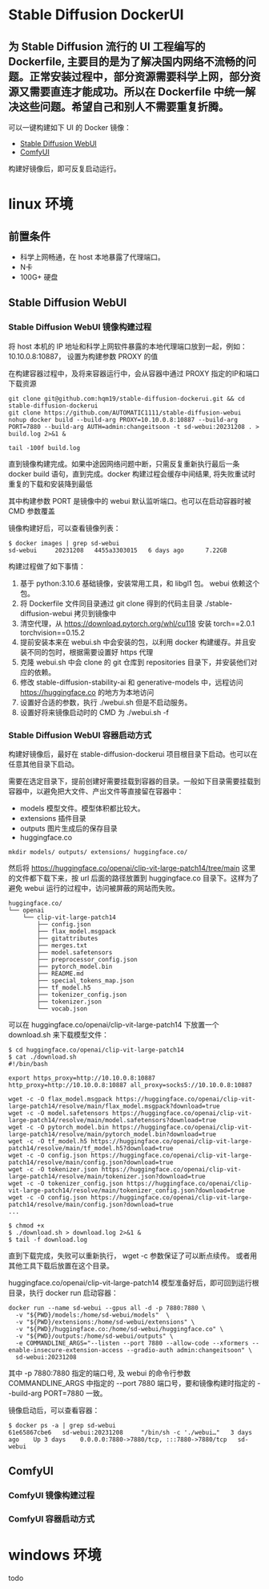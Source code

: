 Stable Diffusion DockerUI
=======

为 Stable Diffusion 流行的 UI 工程编写的 Dockerfile, 主要目的是为了解决国内网络不流畅的问题。正常安装过程中，部分资源需要科学上网，部分资源又需要直连才能成功。所以在 Dockerfile 中统一解决这些问题。希望自己和别人不需要重复折腾。
-----------

可以一键构建如下 UI 的 Docker 镜像：
* [Stable Diffusion WebUI](https://github.com/AUTOMATIC1111/stable-diffusion-webui)
* [ComfyUI](https://github.com/comfyanonymous/ComfyUI)

构建好镜像后，即可反复启动运行。

# linux 环境

## 前置条件

* 科学上网畅通，在 host 本地暴露了代理端口。
* N卡
* 100G+ 硬盘

## Stable Diffusion WebUI

### Stable Diffusion WebUI 镜像构建过程

将 host 本机的 IP 地址和科学上网软件暴露的本地代理端口放到一起，例如：10.10.0.8:10887， 设置为构建参数 PROXY 的值

在构建容器过程中，及将来容器运行中，会从容器中通过 PROXY 指定的IP和端口下载资源

```
git clone git@github.com:hqm19/stable-diffusion-dockerui.git && cd stable-diffusion-dockerui
git clone https://github.com/AUTOMATIC1111/stable-diffusion-webui
nohup docker build --build-arg PROXY=10.10.0.8:10887 --build-arg PORT=7880 --build-arg AUTH=admin:changeitsoon -t sd-webui:20231208 . > build.log 2>&1 &

tail -100f build.log
```

直到镜像构建完成。如果中途因网络问题中断，只需反复重新执行最后一条 docker build 语句，直到完成。docker 构建过程会缓存中间结果, 将失败重试时重复的下载和安装降到最低

其中构建参数 PORT 是镜像中的 webui 默认监听端口。也可以在启动容器时被 CMD 参数覆盖

镜像构建好后，可以查看镜像列表：

```
$ docker images | grep sd-webui
sd-webui     20231208   4455a3303015   6 days ago      7.22GB
```

构建过程做了如下事情：
1. 基于 python:3.10.6 基础镜像，安装常用工具，和 libgl1 包。 webui 依赖这个包。
2. 将 Dockerfile 文件同目录通过 git clone 得到的代码主目录 ./stable-diffusion-webui 拷贝到镜像中
3. 清空代理，从 https://download.pytorch.org/whl/cu118 安装 torch==2.0.1 torchvision==0.15.2
4. 提前安装本来在 webui.sh 中会安装的包，以利用 docker 构建缓存。并且安装不同的包时，根据需要设置好 https 代理
5. 克隆 webui.sh 中会 clone 的 git 仓库到 repositories 目录下，并安装他们对应的依赖。
6. 修改 stable-diffusion-stability-ai 和 generative-models 中，远程访问 https://huggingface.co 的地方为本地访问
7. 设置好合适的参数，执行 ./webui.sh 但是不启动服务。
8. 设置好将来镜像启动时的 CMD 为 ./webui.sh -f

### Stable Diffusion WebUI 容器启动方式

构建好镜像后，最好在 stable-diffusion-dockerui 项目根目录下启动。也可以在任意其他目录下启动。

需要在选定目录下，提前创建好需要挂载到容器的目录。一般如下目录需要挂载到容器中，以避免把大文件、产出文件等直接留在容器中：
* models 模型文件。模型体积都比较大。
* extensions 插件目录
* outputs 图片生成后的保存目录
* huggingface.co 


```
mkdir models/ outputs/ extensions/ huggingface.co/
```

然后将 https://huggingface.co/openai/clip-vit-large-patch14/tree/main 这里的文件都下载下来，按 url 后面的路径放置到 huggingface.co 目录下。这样为了避免 webui 运行的过程中，访问被屏蔽的网站而失败。

```
huggingface.co/
└── openai
    └── clip-vit-large-patch14
        ├── config.json
        ├── flax_model.msgpack
        ├── gitattributes
        ├── merges.txt
        ├── model.safetensors
        ├── preprocessor_config.json
        ├── pytorch_model.bin
        ├── README.md
        ├── special_tokens_map.json
        ├── tf_model.h5
        ├── tokenizer_config.json
        ├── tokenizer.json
        └── vocab.json
```

可以在 huggingface.co/openai/clip-vit-large-patch14 下放置一个 download.sh 来下载模型文件：

```
$ cd huggingface.co/openai/clip-vit-large-patch14
$ cat ./download.sh
#!/bin/bash

export https_proxy=http://10.10.0.8:10887 http_proxy=http://10.10.0.8:10887 all_proxy=socks5://10.10.0.8:10887

wget -c -O flax_model.msgpack https://huggingface.co/openai/clip-vit-large-patch14/resolve/main/flax_model.msgpack?download=true
wget -c -O model.safetensors https://huggingface.co/openai/clip-vit-large-patch14/resolve/main/model.safetensors?download=true
wget -c -O pytorch_model.bin https://huggingface.co/openai/clip-vit-large-patch14/resolve/main/pytorch_model.bin?download=true
wget -c -O tf_model.h5 https://huggingface.co/openai/clip-vit-large-patch14/resolve/main/tf_model.h5?download=true
wget -c -O config.json https://huggingface.co/openai/clip-vit-large-patch14/resolve/main/config.json?download=true
wget -c -O tokenizer.json https://huggingface.co/openai/clip-vit-large-patch14/resolve/main/tokenizer.json?download=true
wget -c -O tokenizer_config.json https://huggingface.co/openai/clip-vit-large-patch14/resolve/main/tokenizer_config.json?download=true
wget -c -O config.json https://huggingface.co/openai/clip-vit-large-patch14/resolve/main/config.json?download=true
...

$ chmod +x 
$ ./download.sh > download.log 2>&1 &
$ tail -f download.log
```
直到下载完成，失败可以重新执行， wget -c 参数保证了可以断点续传。 或者用其他工具下载后放置在这个目录。

huggingface.co/openai/clip-vit-large-patch14 模型准备好后，即可回到运行根目录，执行 docker run 启动容器：

```
docker run --name sd-webui --gpus all -d -p 7880:7880 \
  -v "${PWD}/models:/home/sd-webui/models"  \
  -v "${PWD}/extensions:/home/sd-webui/extensions" \
  -v "${PWD}/huggingface.co:/home/sd-webui/huggingface.co" \
  -v "${PWD}/outputs:/home/sd-webui/outputs" \
  -e COMMANDLINE_ARGS="--listen --port 7880 --allow-code --xformers --enable-insecure-extension-access --gradio-auth admin:changeitsoon" \
  sd-webui:20231208
```

其中 -p 7880:7880 指定的端口号, 及 webui 的命令行参数 COMMANDLINE_ARGS 中指定的 --port 7880 端口号，要和镜像构建时指定的 --build-arg PORT=7880 一致。

镜像启动后，可以查看容器：

```
$ docker ps -a | grep sd-webui
61e65867cbe6   sd-webui:20231208     "/bin/sh -c './webui…"   3 days ago    Up 3 days    0.0.0.0:7880->7880/tcp, :::7880->7880/tcp   sd-webui
```

## ComfyUI

### ComfyUI 镜像构建过程


### ComfyUI 容器启动方式

# windows 环境

todo